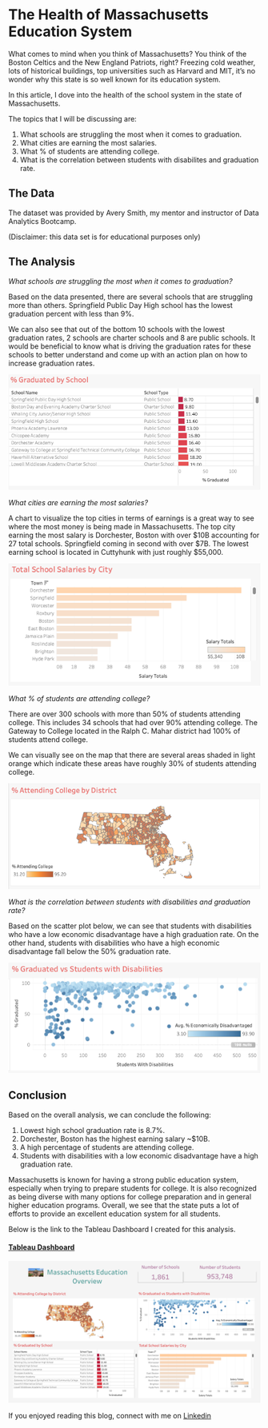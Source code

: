# The Health of Massachusetts Education System

What comes to mind when you think of Massachusetts? You think of the Boston Celtics and the New England Patriots, right? Freezing cold weather, lots of historical buildings, top universities such as Harvard and MIT, it’s no wonder why this state is so well known for its education system.

In this article, I dove into the health of the school system in the state of Massachusetts.

The topics that I will be discussing are:

1.	What schools are struggling the most when it comes to graduation.
2.	What cities are earning the most salaries.
3.	What % of students are attending college.
4.	What is the correlation between students with disabilites and graduation rate.

## The Data

The dataset was provided by Avery Smith, my mentor and instructor of Data Analytics Bootcamp.

(Disclaimer: this data set is for educational purposes only)

## The Analysis

*What schools are struggling the most when it comes to graduation?*

Based on the data presented, there are several schools that are struggling more than others. Springfield Public Day High school has the lowest graduation percent with less than 9%.

We can also see that out of the bottom 10 schools with the lowest graduation rates, 2 schools are charter schools and 8 are public schools. It would be beneficial to know what is driving the graduation rates for these schools to better understand and come up with an action plan on how to increase graduation rates.

<img src="images/Graduatedbyschool.png?raw=true"/>

*What cities are earning the most salaries?*

A chart to visualize the top cities in terms of earnings is a great way to see where the most money is being made in Massachusetts. The top city earning the most salary is Dorchester, Boston with over $10B accounting for 27 total schools. Springfield coming in second with over $7B. The lowest earning school is located in Cuttyhunk with just roughly $55,000.

<img src="images/Totalschoolsalaries.png?raw=true"/>

*What % of students are attending college?*

There are over 300 schools with more than 50% of students attending college. This includes 34 schools that had over 90% attending college. The Gateway to College located in the Ralph C. Mahar district had 100% of students attend college.

We can visually see on the map that there are several areas shaded in light orange which indicate these areas have roughly 30% of students attending college.

<img src="images/AttendingCollege.png?raw=true"/>

*What is the correlation between students with disabilities and graduation rate?*

Based on the scatter plot below, we can see that students with disabilities who have a low economic disadvantage have a high graduation rate. On the other hand, students with disabilities who have a high economic disadvantage fall below the 50% graduation rate.

<img src="images/GraduatedvsDisabilities.png?raw=true"/>

## Conclusion

Based on the overall analysis, we can conclude the following:

1.	Lowest high school graduation rate is 8.7%. 
2.	Dorchester, Boston has the highest earning salary ~$10B.
3. A high percentage of students are attending college.
4.	Students with disabilities with a low economic disadvantage have a high graduation rate.

Massachusetts is known for having a strong public education system, especially when trying to prepare students for college. It is also recognized as being diverse with many options for college preparation and in general higher education programs. Overall, we see that the state puts a lot of efforts to provide an excellent education system for all students.

Below is the link to the Tableau Dashboard I created for this analysis.

#### [Tableau Dashboard](https://public.tableau.com/app/profile/vania.cortez/viz/MassachusettsProjectDAA/Dashboard1)

[<img src="images/Tableau Dashboard.png?raw=true"/>](https://public.tableau.com/app/profile/vania.cortez/viz/MassachusettsProjectDAA/Dashboard1) 

If you enjoyed reading this blog, connect with me on [Linkedin](https://www.linkedin.com/in/vaniacortez/) 










